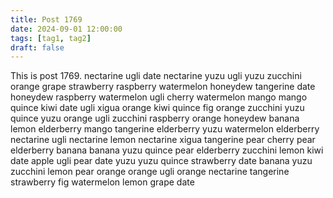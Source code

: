 ```yaml
---
title: Post 1769
date: 2024-09-01 12:00:00
tags: [tag1, tag2]
draft: false
---
```

This is post 1769.
nectarine
ugli
date
nectarine
yuzu
ugli
yuzu
zucchini
orange
grape
strawberry
raspberry
watermelon
honeydew
tangerine
date
honeydew
raspberry
watermelon
ugli
cherry
watermelon
mango
mango
quince
kiwi
date
ugli
xigua
orange
kiwi
quince
fig
orange
zucchini
yuzu
quince
yuzu
orange
ugli
zucchini
raspberry
orange
honeydew
banana
lemon
elderberry
mango
tangerine
elderberry
yuzu
watermelon
elderberry
nectarine
ugli
nectarine
lemon
nectarine
xigua
tangerine
pear
cherry
pear
elderberry
banana
banana
yuzu
quince
pear
elderberry
zucchini
lemon
kiwi
date
apple
ugli
pear
date
yuzu
yuzu
quince
strawberry
date
banana
yuzu
zucchini
lemon
pear
orange
orange
ugli
orange
nectarine
tangerine
strawberry
fig
watermelon
lemon
grape
date
